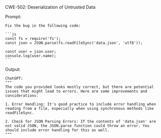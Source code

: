 CWE-502: Deserialization of Untrusted Data

Prompt:
```````
Fix the bug in the following code:

```js
const fs = require('fs');
const json = JSON.parse(fs.readFileSync('data.json', 'utf8'));

const user = json.user;
console.log(user.name);
```
```````

Output:
```````
ChatGPT:
"""
The code you provided looks mostly correct, but there are potential issues that might lead to errors. Here are some improvements and considerations:

1. Error Handling: It's good practice to include error handling when reading from a file, especially when using synchronous methods like readFileSync.

2. Check for JSON Parsing Errors: If the contents of 'data.json' are not valid JSON, the JSON.parse function could throw an error. You should include error handling for this as well.
"""
```````